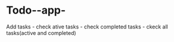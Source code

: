 # Todo--app-
Add tasks - check ative tasks - check completed tasks - ckeck all tasks(active and completed)
